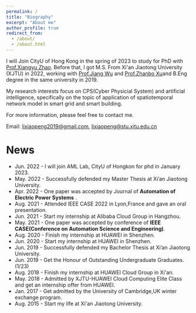 ```yaml
---
permalink: /
title: "Biography"
excerpt: "About me"
author_profile: true
redirect_from: 
  - /about/
  - /about.html
---
```


I will Join CityU of Hong Kong in the spring of 2023 to study for PhD with [Prof.Xiangyu Zhao](https://zhaoxyai.github.io/). Before that, I got M.S. From Xi'an Jiaotong University (XJTU) in 2022, working with [Prof.Jiang Wu](https://gr.xjtu.edu.cn/web/jiangwu/home) and [Prof.Zhanbo Xu](http://automation.xjtu.edu.cn/info/1048/1135.htm)and B.Eng degree in the same university in 2019.

My research interests focus on CPS(Cyber Physicial System) and artificial intelligence, specifically on the topic of application of spatiotemporal network model in smart grid and smart building.


For more information, please feel free to contact me.

Email: lixiaopeng2019@gmail.com, lixiaopeng@stu.xjtu.edu.cn

News
======
* Jun. 2022 - I will join AML Lab, CityU of Hongkon for phd in January 2023.
* May. 2022 - Successfully defended my Master Thesis at Xi’an Jiaotong University.
* Apr. 2022 - One paper was accepted by Journal of **Automation of Electric Power Systems** .
* Aug. 2021 - Attended IEEE CASE 2022 in Lyon,France and gave an  oral presentation.
* Jun. 2021 - Start my internship at Alibaba Cloud Group in Hangzhou.
* May. 2021 - One paper was accepted by conference of **IEEE CASE(Conference on Automation Science and Engineering)**.
* Aug. 2020 - Finish my internship at HUAWEI in Shenzhen.
* Jun. 2020 - Start my internship at HUAWEI in Shenzhen.
* Jun. 2019 - Successfully defended my Bachelor Thesis at Xi’an Jiaotong University.
* Jun. 2019 - Get the Honour of Outstanding Undergraduate Graduates.(1/23)
* Aug. 2018 - Finish my internship at HUAWEI Cloud Group in Xi'an.
* May. 2018 - Admitted by XJTU-HUAWEI Cloud Computing Elite Class and get an internship offer from HUAWEI.
* Jan. 2017 - Get admitted by the University of Cambridge,UK winter exchange program. 
* Aug. 2015 - Start my life at Xi'an Jiaotong University.
